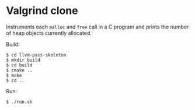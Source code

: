 # Valgrind clone

Instruments each `malloc` and `free` call in a C program and prints the number of heap objects currently allocated.

Build:

    $ cd llvm-pass-skeleton
    $ mkdir build
    $ cd build
    $ cmake ..
    $ make
    $ cd ..

Run:

    $ ./run.sh
